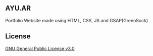 ## AYU.AR

Portfolio Website made using HTML, CSS, JS and GSAP(GreenSock)


## License

[GNU General Public License v3.0](LICENSE)

